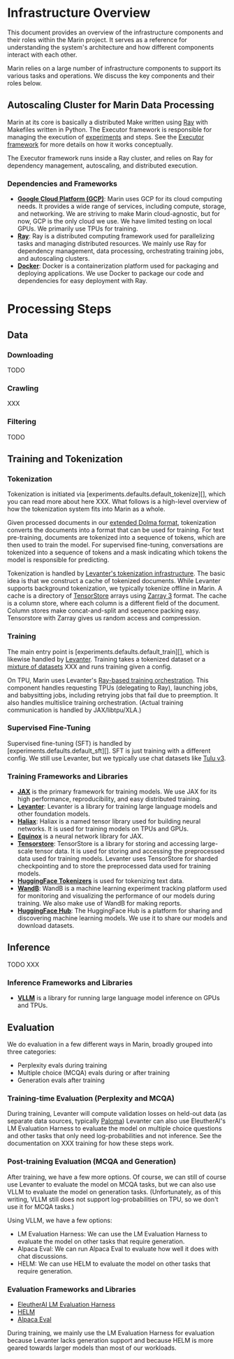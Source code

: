 # Infrastructure Overview

This document provides an overview of the infrastructure components and their roles within the Marin project.
It serves as a reference for understanding the system's architecture and how different components interact with each other.

Marin relies on a large number of infrastructure components to support its various tasks and operations. We discuss the key components and their roles below.

## Autoscaling Cluster for Marin Data Processing

Marin at its core is basically a distributed Make written using [Ray](https://docs.ray.io/en/latest/index.html) with
Makefiles written in Python. The Executor framework is responsible for managing the execution of [experiments](./experiments.md) and steps.
See the [Executor framework](./executor.md) for more details on how it works conceptually.

The Executor framework runs inside a Ray cluster, and relies on Ray for dependency management, autoscaling, and distributed execution.

### Dependencies and Frameworks

* [**Google Cloud Platform (GCP)**](https://cloud.google.com/): Marin uses GCP for its cloud computing needs. It provides a wide range of services, including compute, storage, and networking.
We are striving to make Marin cloud-agnostic, but for now, GCP is the only cloud we use. We have limited testing on local GPUs. We primarily use TPUs for training.
* [**Ray**](https://docs.ray.io/en/latest/index.html): Ray is a distributed computing framework used for parallelizing tasks and managing distributed resources. We mainly
use Ray for dependency management, data processing, orchestrating training jobs, and autoscaling clusters.
* [**Docker**](https://docs.docker.com/get-started/overview/): Docker is a containerization platform used for packaging and deploying applications. We use Docker to package our code and dependencies for easy deployment with Ray.
 
# Processing Steps

## Data

### Downloading

TODO

### Crawling

XXX

### Filtering

TODO


## Training and Tokenization

### Tokenization

Tokenization is initiated via [experiments.defaults.default_tokenize][], which you can read more about here XXX.
What follows is a high-level overview of how the tokenization system fits into Marin as a whole.

Given processed documents in our [extended Dolma format](./explanations/data_formats.md), tokenization
converts the documents into a format that can be used for training. For text pre-training, documents are tokenized
into a sequence of tokens, which are then used to train the model. For supervised fine-tuning, conversations are tokenized
into a sequence of tokens and a mask indicating which tokens the model is responsible for predicting.

Tokenization is handled by [Levanter's tokenization infrastructure](https://levanter.readthedocs.io/en/latest/dev/cache-construction.html).
The basic idea is that we construct a cache of tokenized documents. While Levanter supports background tokenization, we
typically tokenize offline in Marin. A cache is a directory of [TensorStore](https://google.github.io/tensorstore/) arrays
using [Zarray 3](https://zarr.readthedocs.io/en/stable/spec/v3.html) format. The cache is a column store, where each column
is a different field of the document. Column stores make concat-and-split and sequence packing easy.
Tensorstore with Zarray gives us random access and compression.


### Training

The main entry point is [experiments.defaults.default_train][], which is likewise handled by [Levanter](https://levanter.readthedocs.io/en/latest/index.html).
Training takes a tokenized dataset or a [mixture of datasets]() XXX and runs training given a config.

On TPU, Marin uses Levanter's [Ray-based training orchestration](https://levanter.readthedocs.io/en/latest/dev/ray-job-manager.html).
This component handles requesting TPUs (delegating to Ray), launching jobs, and babysitting jobs, including retrying
jobs that fail due to preemption. It also handles multislice training orchestration. (Actual training communication
is handled by JAX/libtpu/XLA.)

### Supervised Fine-Tuning

Supervised fine-tuning (SFT) is handled by [experiments.defaults.default_sft][]. 
SFT is just training with a different config.
We still use Levanter, but we typically use chat datasets like [Tulu v3](https://huggingface.co/datasets/allenai/tulu-3-sft-mixture).


### Training Frameworks and Libraries

* [**JAX**](https://github.com/google/jax) is the primary framework for training models. We use JAX for its high performance, reproducibility, and easy distributed training.
* [**Levanter**](https://github.com/stanford-crfm/levanter): Levanter is a library for training large language models and other foundation models. 
* [**Haliax**](https://github.com/stanford-crfm/haliax): Haliax is a named tensor library used for building neural networks. 
It is used for training models on TPUs and GPUs.
* [**Equinox**](https://github.com/patrick-kidger/equinox) is a neural network library for JAX.
* [**Tensorstore**](https://google.github.io/tensorstore/): TensorStore is a library for storing and accessing large-scale tensor data. It is used for storing and accessing the preprocessed data used for training models.
Levanter uses TensorStore for sharded checkpointing and to store the preprocessed data used for training models.
* [**HuggingFace Tokenizers**](https://huggingface.co/docs/tokenizers/) is used for tokenizing text data.
* [**WandB**](https://wandb.ai/): WandB is a machine learning experiment tracking platform used for monitoring and visualizing the performance of our models during training. We also make use of WandB for making reports.
* [**HuggingFace Hub**](https://huggingface.co/): The HuggingFace Hub is a platform for sharing and discovering machine learning models. We use it to share our models and download datasets.



## Inference

TODO XXX

### Inference Frameworks and Libraries

* [**VLLM**](https://github.com/vllm-project/vllm) is a library for running large language model inference on GPUs and TPUs.

## Evaluation

We do evaluation in a few different ways in Marin, broadly grouped into three categories:

- Perplexity evals during training
- Multiple choice (MCQA) evals during or after training
- Generation evals after training
 
### Training-time Evaluation (Perplexity and MCQA)

During training, Levanter will compute validation losses on held-out data (as separate data sources, typically [Paloma](https://huggingface.co/datasets/allenai/paloma))
Levanter can also use EleutherAI's LM Evaluation Harness to evaluate the model on multiple choice questions and other
tasks that only need log-probabilities and not inference. See the documentation on XXX training for how
these steps work.


### Post-training Evaluation (MCQA and Generation)

After training, we have a few more options. Of course, we can still of course use Levanter to evaluate the model on MCQA tasks,
but we can also use VLLM to evaluate the model on generation tasks. (Unfortunately, as of this writing, VLLM still
does not support log-probabilities on TPU, so we don't use it for MCQA tasks.)

Using VLLM, we have a few options:

* LM Evaluation Harness: We can use the LM Evaluation Harness to evaluate the model on other tasks that require generation.
* Alpaca Eval: We can run Alpaca Eval to evaluate how well it does with chat discussions.
* HELM: We can use HELM to evaluate the model on other tasks that require generation.

### Evaluation Frameworks and Libraries

* [EleutherAI LM Evaluation Harness](https://github.com/EleutherAI/lm-evaluation-harness) 
* [HELM](https://github.com/stanford-crfm/helm)
* [Alpaca Eval](https://github.com/tatsu-lab/alpaca_eval)

During training, we mainly use the LM Evaluation Harness for evaluation because Levanter lacks generation support and
because HELM is more geared towards larger models than most of our workloads.
